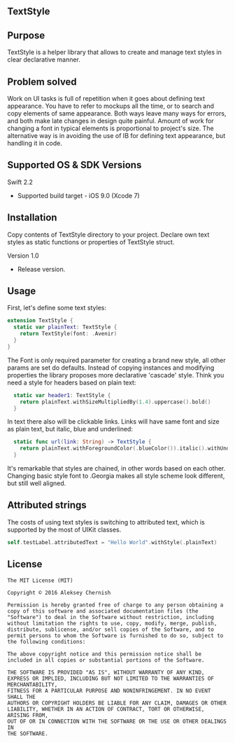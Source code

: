 TextStyle
--------------

Purpose
--------------
TextStyle is a helper library that allows to create and manage text styles in clear declarative manner.

Problem solved
--------------

Work on UI tasks is full of repetition when it goes about defining text appearance. You have to refer to mockups all the time, or to search and copy elements of same appearance. Both ways leave many ways for errors, and both make late changes in design quite painful. Amount of work for changing a font in typical elements is proportional to project's size.
The alternative way is in avoiding the use of IB for defining text appearance, but handling it in code. 


Supported OS & SDK Versions
-----------------------------

Swift 2.2
* Supported build target - iOS 9.0 (Xcode 7)

Installation
--------------

Copy contents of TextStyle directory to your project. Declare own text styles as static functions or properties of TextStyle struct.

Version 1.0

- Release version.

Usage
--------------

First, let's define some text styles:

```swift
extension TextStyle {
  static var plainText: TextStyle {
    return TextStyle(font: .Avenir)
  }
}
```

The Font is only required parameter for creating a brand new style, all other params are set do defaults. Instead of copying instances and modifying properties the library proposes more declarative 'cascade' style. Think you need a style for headers based on plain text:

```swift
  static var header1: TextStyle {
    return plainText.withSizeMultipliedBy(1.4).uppercase().bold()
  }
```

In text there also will be clickable links. Links will have same font and size as plain text, but italic, blue and underlined:

```swift
  static func url(link: String) -> TextStyle {
    return plainText.withForegroundColor(.blueColor()).italic().withUnderline(.StyleSingle).withLink(link)
  }
```

It's remarkable that styles are chained, in other words based on each other. Changing basic style font to .Georgia makes all style scheme look different, but still well aligned.

Attributed strings
----------------

The costs of using text styles is switching to attributed text, which is supported by the most of UIKit classes.

```swift
self.testLabel.attributedText = "Hello World".withStyle(.plainText)
```

License
----------------

    The MIT License (MIT)

    Copyright © 2016 Aleksey Chernish

    Permission is hereby granted free of charge to any person obtaining a copy of this software and associated documentation files (the "Software") to deal in the Software without restriction, including without limitation the rights to use, copy, modify, merge, publish, distribute, sublicense, and/or sell copies of the Software, and to permit persons to whom the Software is furnished to do so, subject to the following conditions:

    The above copyright notice and this permission notice shall be included in all copies or substantial portions of the Software.

    THE SOFTWARE IS PROVIDED "AS IS", WITHOUT WARRANTY OF ANY KIND, EXPRESS OR IMPLIED, INCLUDING BUT NOT LIMITED TO THE WARRANTIES OF MERCHANTABILITY,
    FITNESS FOR A PARTICULAR PURPOSE AND NONINFRINGEMENT. IN NO EVENT SHALL THE
    AUTHORS OR COPYRIGHT HOLDERS BE LIABLE FOR ANY CLAIM, DAMAGES OR OTHER
    LIABILITY, WHETHER IN AN ACTION OF CONTRACT, TORT OR OTHERWISE, ARISING FROM,
    OUT OF OR IN CONNECTION WITH THE SOFTWARE OR THE USE OR OTHER DEALINGS IN
    THE SOFTWARE.

